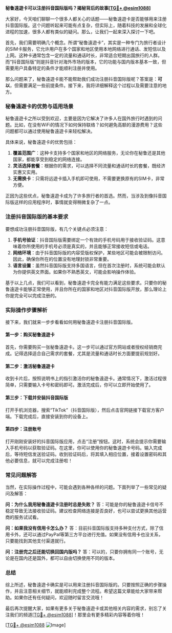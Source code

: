**秘鲁遠遊卡可以注册抖音国际版吗？揭秘背后的故事[[TG💪+ @esim1088](https://t.me/s/esim1088)]**

大家好，今天咱们聊聊一个很多人都关心的话题——秘鲁遠遊卡是否能够用来注册抖音国际版。这个问题听起来可能有点复杂，但实际上，随着科技的发展和全球化进程的加速，很多人都有类似的疑问。那么，让我们一起来深入探讨一下吧。

首先，我们需要明确几个概念。所谓“秘鲁遠遊卡”，其实是一种专门为旅行者设计的SIM卡服务，它允许用户在多个国家和地区使用本地网络进行通话、发短信以及上网。这种卡通常包含一定的流量和通话时长，非常适合短期出国旅行的人群。而“抖音国际版”则是抖音针对海外市场的版本，它的功能与国内版本基本一致，但需要用户具备特定的条件才能顺利注册并使用。

那么问题来了，秘鲁遠遊卡能不能帮助我们成功注册抖音国际版呢？答案是：**可以**，但需要满足一些前提条件。接下来，我将详细解释这个过程以及需要注意的地方。

### **秘鲁遠遊卡的优势与适用场景**

秘鲁遠遊卡之所以受到欢迎，主要是因为它解决了许多人在国外旅行时遇到的问题。比如，在没有WiFi的情况下如何保持联络？如何避免高额的漫游费用？这些问题都可以通过使用秘鲁遠遊卡来轻松解决。

具体来说，秘鲁遠遊卡的优势包括：

1. **覆盖范围广**：这种卡支持多个国家和地区的网络服务，无论你在秘鲁还是其他国家，都能享受到稳定的网络连接。
2. **灵活选择套餐**：根据你的需求，可以选择不同流量和通话时长的套餐，既经济实惠又实用。
3. **无需换卡**：只需将远遊卡插入手机即可使用，不需要更换原有的SIM卡，非常方便。

正因为这些优点，秘鲁遠遊卡成为了许多旅行者的首选。然而，当涉及到像抖音国际版这样的应用程序时，事情就变得稍微复杂了一点。

### **注册抖音国际版的基本要求**

要想成功注册抖音国际版，有几个关键点必须注意：

1. **手机号验证**：抖音国际版需要绑定一个有效的手机号码用于接收验证码。这意味着你所使用的手机号必须是真实的，并且能够正常接收短信或电话。
2. **网络环境**：由于抖音国际版的内容受版权保护，某些地区可能会被限制访问。因此，确保你所在的位置没有地理封锁非常重要。
3. **语言设置**：虽然抖音国际版支持多国语言，但在首次注册时，系统可能会默认为你提供英文界面。如果你不熟悉英文，可能会影响操作体验。

基于以上几点，我们可以看到，秘鲁遠遊卡完全有能力满足这些要求。只要你的秘鲁遠遊卡能够正常使用，并且你所在的国家和地区对抖音国际版开放，那么理论上你是完全可以完成注册的。

### **实际操作步骤解析**

接下来，我们就来一步步看看如何用秘鲁遠遊卡注册抖音国际版。

#### **第一步：购买秘鲁遠遊卡**
首先，你需要购买一张秘鲁遠遊卡。这一步可以通过官方网站或者授权经销商完成。记得选择适合自己需求的套餐，尤其是流量和通话时长方面要提前规划好。

#### **第二步：激活秘鲁遠遊卡**
收到卡片后，按照说明书上的指引激活你的秘鲁遠遊卡。通常情况下，激活过程很简单，只需要输入卡号和密码即可。激活完成后，你可以立即开始使用了。

#### **第三步：下载并安装抖音国际版**
打开手机浏览器，搜索“TikTok”（抖音国际版），然后点击官网链接下载官方客户端。下载完成后，直接安装到你的设备上。

#### **第四步：注册账号**
打开刚刚安装好的抖音国际版应用，点击“注册”按钮。这时，系统会提示你需要输入手机号码以获取验证码。在这里，你可以使用你的秘鲁遠遊卡号码。输入完成后，等待短信发送验证码。收到验证码后，将其填入相应位置，接着设置密码和其他必要信息，就可以完成注册啦！

### **常见问题解答**

当然，在实际操作过程中，可能会遇到各种各样的问题。下面列举了一些常见的疑问及解答：

**问：为什么我用秘鲁遠遊卡注册时总是失败？**
答：可能是你的秘鲁遠遊卡信号不稳定导致无法接收验证码。建议检查网络连接是否良好，也可以尝试更换其他运营商的服务试试看。

**问：如果我没有信用卡怎么办？**
答：目前抖音国际版支持多种支付方式，除了信用卡外，还可以通过PayPal等第三方平台进行充值。如果没有信用卡也没关系，只要能找到其他支付渠道就行。

**问：注册完之后还能切换回国内版吗？**
答：可以的，只要你拥有同一个账号，无论是在国内还是国外，都可以自由切换使用不同的版本。

### **总结**

综上所述，秘鲁遠遊卡确实是可以用来注册抖音国际版的。只要按照正确的步骤操作，并且注意相关细节，就能顺利完成整个流程。希望这篇文章能给大家带来帮助。如果你还有任何疑问，欢迎随时留言交流哦！

最后再次提醒大家，如果有更多关于秘鲁遠遊卡或其他相关内容的需求，别忘了关注我们的频道[[TG💪+ @esim1088](https://t.me/s/esim1088)]！那里会有更多精彩内容等着你哦！

[[TG💪+ @esim1088](https://t.me/s/esim1088) ![Image](https://i.postimg.cc/4NQfJmqS/Snipaste-2025-05-13-00-14-12.png)]